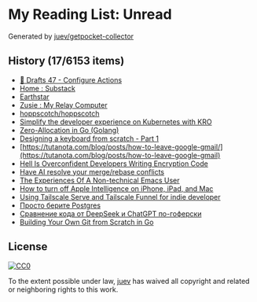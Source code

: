 # My Reading List: Unread

Generated by [juev/getpocket-collector](https://github.com/juev/getpocket-collector)

## History (17/6153 items)

- [📝 Drafts 47 - Configure Actions](https://flohgro.com/blog/%F0%9F%93%9D-drafts-47-configure-actions/)
- [Home : Substack](https://substack.com/home/post/p-156004330)
- [Earthstar](https://earthstar-project.org/)
- [Zusie : My Relay Computer](http://www.nablaman.com/relay/about.php)
- [hoppscotch/hoppscotch](https://github.com/hoppscotch/hoppscotch)
- [Simplify the developer experience on Kubernetes with KRO](https://cloud.google.com/blog/products/containers-kubernetes/introducing-kube-resource-orchestrator)
- [Zero-Allocation in Go (Golang)](https://dev.to/saleh_rahimzadeh/zero-allocation-in-go-golang-237k)
- [Designing a keyboard from scratch - Part 1](https://www.masterzen.fr/2020/05/03/designing-a-keyboard-part-1/)
- [https://tutanota.com/blog/posts/how-to-leave-google-gmail/](https://tutanota.com/blog/posts/how-to-leave-google-gmail)
- [Hell Is Overconfident Developers Writing Encryption Code](https://soatok.blog/2025/01/31/hell-is-overconfident-developers-writing-encryption-code/)
- [Have AI resolve your merge/rebase conflicts](https://sketch.dev/blog/merde)
- [The Experiences Of A Non-technical Emacs User](https://irreal.org/blog/?p=12755)
- [How to turn off Apple Intelligence on iPhone, iPad, and Mac](https://www.asurion.com/connect/tech-tips/turn-off-apple-intelligence/)
- [Using Tailscale Serve and Tailscale Funnel for indie developer](https://maulana.id/soft-dev/2023--10--07--00--using-tailscale-serve-and-tailscale-funnel-for-indie-developer/)
- [Просто берите Postgres](https://grishaev.me/just-use-postgres/)
- [Сравнение кода от DeepSeek и ChatGPT по-гоферски](https://habr.com/ru/articles/878668/)
- [Building Your Own Git from Scratch in Go](https://medium.com/@duggal.sarthak12/building-your-own-git-from-scratch-in-go-01166fcb18ad)

## License

[![CC0](https://mirrors.creativecommons.org/presskit/buttons/88x31/svg/cc-zero.svg)](https://creativecommons.org/publicdomain/zero/1.0/)

To the extent possible under law, [juev](https://github.com/juev) has waived all copyright and related or neighboring rights to this work.
